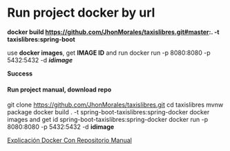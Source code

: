 # Run project docker by url
**docker build https://github.com/JhonMorales/taxislibres.git#master:. -t taxislibres:spring-boot**

use **docker images**, get **IMAGE ID** and run docker run -p 8080:8080 -p 5432:5432 -d ***idimage***

**Success**

#### Run project manual, download repo
git clone https://github.com/JhonMorales/taxislibres.git
cd taxislibres
mvnw package
docker build . -t spring-boot-taxislibres:spring-docker
docker images and get id spring-boot-taxislibres:spring-docker
docker run -p 8080:8080 -p 5432:5432 -d **idimage**

[Explicación Docker Con Repositorio Manual](https://www.youtube.com/watch?v=D9agLXHBhFc "Guia")